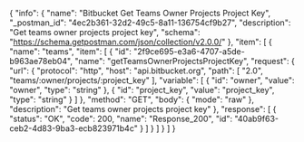 {
  "info": {
    "name": "Bitbucket Get Teams Owner Projects Project Key",
    "_postman_id": "4ec2b361-32d2-49c5-8a11-136754cf9b27",
    "description": "Get teams owner projects project key",
    "schema": "https://schema.getpostman.com/json/collection/v2.0.0/"
  },
  "item": [
    {
      "name": "teams",
      "item": [
        {
          "id": "2f9ce695-e3a6-4707-a5de-b963ae78eb04",
          "name": "getTeamsOwnerProjectsProjectKey",
          "request": {
            "url": {
              "protocol": "http",
              "host": "api.bitbucket.org",
              "path": [
                "2.0",
                "teams/:owner/projects/:project_key"
              ],
              "variable": [
                {
                  "id": "owner",
                  "value": "owner",
                  "type": "string"
                },
                {
                  "id": "project_key",
                  "value": "project_key",
                  "type": "string"
                }
              ]
            },
            "method": "GET",
            "body": {
              "mode": "raw"
            },
            "description": "Get teams owner projects project key"
          },
          "response": [
            {
              "status": "OK",
              "code": 200,
              "name": "Response_200",
              "id": "40ab9f63-ceb2-4d83-9ba3-ecb823971b4c"
            }
          ]
        }
      ]
    }
  ]
}